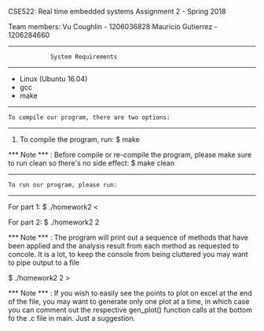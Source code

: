 CSE522: Real time embedded systems
Assignment 2 - Spring 2018

Team members:
Vu Coughlin - 1206036828
Mauricio Gutierrez - 1206284660


----------------------------------------------------
				System Requirements
----------------------------------------------------
- Linux (Ubuntu 16.04)
- gcc
- make


----------------------------------------------------
	To compile our program, there are two options:
----------------------------------------------------
1) To compile the program, run:
$ make


*** Note *** : Before compile or re-compile the program, please make sure to run clean so there's no side effect:
$ make clean


----------------------------------------------------
	To run our program, please run:
----------------------------------------------------
For part 1:
$ ./homework2 < <input-file>

For part 2:
$ ./homework2 2

*** Note *** : The program will print out a sequence of methods that have been applied and the analysis result from each method as requested to concole. It is a lot, to keep the console from being cluttered you may want to pipe output to a file

$ ./homework2 2 > <report-file>

*** Note *** : If you wish to easily see the points to plot on excel at the end of the file, you may want to generate only one plot at a time, in which case you can comment out the respective gen_plot() function calls at the bottom fo the .c file in main. Just a suggestion.

